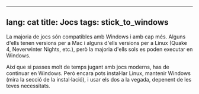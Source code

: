 
---
lang: cat
title: Jocs
tags: stick_to_windows
---

La majoria de jocs són compatibles amb Windows i amb cap més. Alguns d'ells tenen versions per a Mac i alguns d'ells versions per a Linux (Quake 4, Neverwinter Nights, etc.), però la majoria d'ells sols es poden executar en Windows.

Així que si passes molt de temps jugant amb jocs moderns, has de continuar en Windows. Però encara pots instal·lar Linux, mantenir Windows (mira la secció de la instal·lació), i usar els dos a la vegada, depenent de les teves necessitats.

